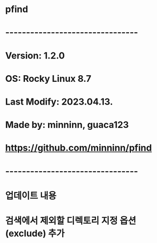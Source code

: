 # pfind

# --------------------------------
# Version: 1.2.0
# OS: Rocky Linux 8.7
# Last Modify: 2023.04.13.
# Made by: minninn, guaca123
# https://github.com/minninn/pfind
# --------------------------------

# 업데이트 내용
#
# 검색에서 제외할 디렉토리 지정 옵션(exclude) 추가
